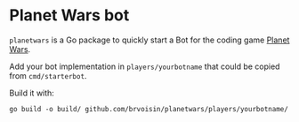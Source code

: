 # Planet Wars bot

`planetwars` is a Go package to quickly start a Bot for the coding game
[Planet Wars](https://xtevenx.github.io/planet-wars-starterpackage/).

Add your bot implementation in `players/yourbotname` that could be copied from
`cmd/starterbot`.

Build it with:

```
go build -o build/ github.com/brvoisin/planetwars/players/yourbotname/
```
